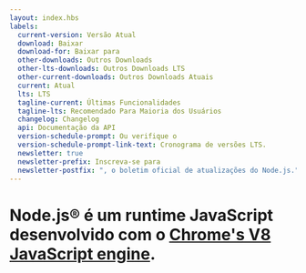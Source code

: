 ```yaml
---
layout: index.hbs
labels:
  current-version: Versão Atual
  download: Baixar
  download-for: Baixar para
  other-downloads: Outros Downloads
  other-lts-downloads: Outros Downloads LTS
  other-current-downloads: Outros Downloads Atuais
  current: Atual
  lts: LTS
  tagline-current: Últimas Funcionalidades
  tagline-lts: Recomendado Para Maioria dos Usuários
  changelog: Changelog
  api: Documentação da API
  version-schedule-prompt: Ou verifique o
  version-schedule-prompt-link-text: Cronograma de versões LTS.
  newsletter: true
  newsletter-prefix: Inscreva-se para
  newsletter-postfix: ", o boletim oficial de atualizações do Node.js."
---
```


# Node.js® é um runtime JavaScript desenvolvido com o [Chrome's V8 JavaScript engine](https://v8.dev/).
